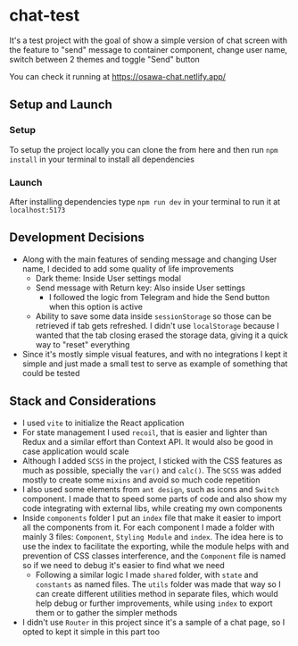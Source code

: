 # chat-test
It's a test project with the goal of show a simple version of chat screen with the feature to "send" message to container component, change user name, switch between 2 themes and toggle "Send" button

You can check it running at https://osawa-chat.netlify.app/

## Setup and Launch
### Setup
To setup the project locally you can clone the from here and then run `npm install` in your terminal to install all dependencies

### Launch
After installing dependencies type `npm run dev` in your terminal to run it at `localhost:5173`

## Development Decisions
* Along with the main features of sending message and changing User name, I decided to add some quality of life improvements
  * Dark theme: Inside User settings modal
  * Send message with Return key: Also inside User settings
    * I followed the logic from Telegram and hide the Send button when this option is active
  * Ability to save some data inside `sessionStorage` so those can be retrieved if tab gets refreshed. I didn't use `localStorage` because I wanted that the tab closing erased the storage data, giving it a quick way to "reset" everything
* Since it's mostly simple visual features, and with no integrations I kept it simple and just made a small test to serve as example of something that could be tested

## Stack and Considerations
* I used `vite` to initialize the React application
* For state management I used `recoil`, that is easier and lighter than Redux and a similar effort than Context API. It would also be good in case application would scale
* Although I added `SCSS` in the project, I sticked with the CSS features as much as possible, specially the `var()` and `calc()`. The `SCSS` was added mostly to create some `mixins` and avoid so much code repetition
* I also used some elements from `ant design`, such as icons and `Switch` component. I made that to speed some parts of code and also show my code integrating with external libs, while creating my own components
* Inside `components` folder I put an `index` file that make it easier to import all the components from it. For each component I made a folder with mainly 3 files: `Component`, `Styling Module` and `index`. The idea here is to use the index to facilitate the exporting, while the module helps with and prevention of CSS classes interference, and the `Component` file is named so if we need to debug it's easier to find what we need
  * Following a similar logic I made `shared` folder, with `state` and `constants` as named files. The `utils` folder was made that way so I can create different utilities method in separate files, which would help debug or further improvements, while using `index` to export them or to gather the simpler methods
* I didn't use `Router` in this project since it's a sample of a chat page, so I opted to kept it simple in this part too